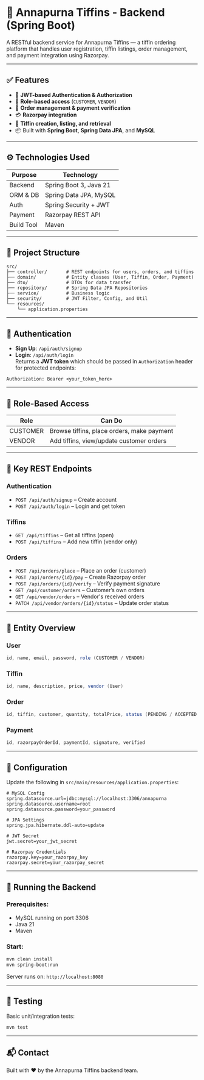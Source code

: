 # 🥗 Annapurna Tiffins - Backend (Spring Boot)

A RESTful backend service for Annapurna Tiffins — a tiffin ordering platform that handles user registration, tiffin listings, order management, and payment integration using Razorpay.

---

## ✅ Features

- 🔐 **JWT-based Authentication & Authorization**
- 👥 **Role-based access** (`CUSTOMER`, `VENDOR`)
- 🧾 **Order management & payment verification**
- 💳 **Razorpay integration**
- 🥘 **Tiffin creation, listing, and retrieval**
- 📦 Built with **Spring Boot**, **Spring Data JPA**, and **MySQL**

---

## ⚙️ Technologies Used

| Purpose        | Technology              |
|----------------|--------------------------|
| Backend        | Spring Boot 3, Java 21    |
| ORM & DB       | Spring Data JPA, MySQL    |
| Auth           | Spring Security + JWT     |
| Payment        | Razorpay REST API         |
| Build Tool     | Maven                     |

---

## 📁 Project Structure

```
src/
├── controller/       # REST endpoints for users, orders, and tiffins
├── domain/           # Entity classes (User, Tiffin, Order, Payment)
├── dto/              # DTOs for data transfer
├── repository/       # Spring Data JPA Repositories
├── service/          # Business logic
├── security/         # JWT Filter, Config, and Util
└── resources/
    └── application.properties
```

---

## 🔐 Authentication

- **Sign Up**: `/api/auth/signup`
- **Login**: `/api/auth/login`  
  Returns a **JWT token** which should be passed in `Authorization` header for protected endpoints:

```
Authorization: Bearer <your_token_here>
```

---

## 🔑 Role-Based Access

| Role      | Can Do                                       |
|-----------|----------------------------------------------|
| CUSTOMER  | Browse tiffins, place orders, make payment   |
| VENDOR    | Add tiffins, view/update customer orders     |

---

## 🧾 Key REST Endpoints

### Authentication
- `POST /api/auth/signup` – Create account
- `POST /api/auth/login` – Login and get token

### Tiffins
- `GET /api/tiffins` – Get all tiffins (open)
- `POST /api/tiffins` – Add new tiffin (vendor only)

### Orders
- `POST /api/orders/place` – Place an order (customer)
- `POST /api/orders/{id}/pay` – Create Razorpay order
- `POST /api/orders/{id}/verify` – Verify payment signature
- `GET /api/customer/orders` – Customer’s own orders
- `GET /api/vendor/orders` – Vendor's received orders
- `PATCH /api/vendor/orders/{id}/status` – Update order status

---

## 🧠 Entity Overview

### User
```java
id, name, email, password, role (CUSTOMER / VENDOR)
```

### Tiffin
```java
id, name, description, price, vendor (User)
```

### Order
```java
id, tiffin, customer, quantity, totalPrice, status (PENDING / ACCEPTED / DELIVERED / REJECTED)
```

### Payment
```java
id, razorpayOrderId, paymentId, signature, verified
```

---

## 🔧 Configuration

Update the following in `src/main/resources/application.properties`:

```properties
# MySQL Config
spring.datasource.url=jdbc:mysql://localhost:3306/annapurna
spring.datasource.username=root
spring.datasource.password=your_password

# JPA Settings
spring.jpa.hibernate.ddl-auto=update

# JWT Secret
jwt.secret=your_jwt_secret

# Razorpay Credentials
razorpay.key=your_razorpay_key
razorpay.secret=your_razorpay_secret
```

---

## 🚀 Running the Backend

### Prerequisites:
- MySQL running on port 3306
- Java 21
- Maven

### Start:

```bash
mvn clean install
mvn spring-boot:run
```

Server runs on: `http://localhost:8080`

---

## 🧪 Testing

Basic unit/integration tests:

```bash
mvn test
```

---

## 📬 Contact

Built with ❤️ by the Annapurna Tiffins backend team.
